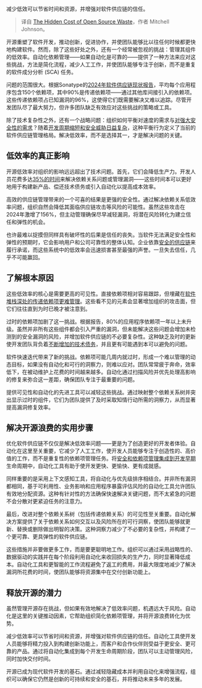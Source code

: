 
<!--
title: 开源浪费的隐藏成本
cover: https://cdn.thenewstack.io/media/2025/01/27a5d385-alfonso-navarro-qph7tjfcdys-unsplash-scaled.jpg
-->

减少低效可以节省时间和资源，并增强对软件供应链的信任。

> 译自 [The Hidden Cost of Open Source Waste](https://thenewstack.io/the-hidden-cost-of-open-source-waste/)，作者 Mitchell Johnson。

开源重塑了软件开发，推动创新，促进协作，并使团队能够比以往任何时候都更快地构建软件。然而，除了这些好处之外，还有一个经常被忽视的挑战：管理其组件的低效率。自动化依赖管理——如果自动化是可靠的——提供了一种方法来应对这些挑战，方法是简化流程，减少人工工作，并使团队能够专注于创新，而不是重复的软件成分分析 (SCA) 任务。

问题的范围很大。根据Sonatype的[2024年软件供应链现状报告](https://www.sonatype.com/state-of-the-software-supply-chain/introduction)，平均每个应用程序包含150个依赖项，其中90%是传递依赖项——通过其他库间接引入的依赖项。这些传递依赖项占已知漏洞的96%，这使得它们既需要解决又难以追踪。尽管开发团队尽了最大努力，但许多团队缺乏有效应对这些挑战的策略或工具。

除了技术复杂性之外，还有一个战略问题：组织如何平衡对速度的需求与[对强大安全性的需求](https://thenewstack.io/security-needs-create-more-work-for-open-source-maintainers/)？随着[开发周期缩短和安全威胁日益复杂](https://thenewstack.io/building-and-securing-containers-with-slim-ai/)，这种平衡行为定义了当前的软件供应链管理格局。解决低效率，而不是选择其一，才是解决问题的关键。

## 低效率的真正影响

开源低效率对组织的影响远远超出了技术问题。首先，它们会降低生产力。开发人员花费多达[35%的时间](https://thenewstack.io/how-much-time-do-developers-spend-actually-writing-code/)来解决依赖关系问题或管理漏洞——这些时间本可以更好地用于构建新产品、偿还技术债务或引入自动化以提高成本效率。

高效的供应链管理带来的一个可喜的结果是更强的安全性。通过解决依赖关系低效率问题，组织自然会降低其面临供应链攻击等风险的可能性。虽然这些攻击在2024年激增了156%，但主动管理确保尽早减轻漏洞，将潜在风险转化为建立信任和弹性的机会。

也许最难以捉摸但同样具有破坏性的后果是信任的丧失。当软件无法满足安全性和弹性的预期时，它会影响用户和公司可靠性的整体认知。企业依靠[安全的供应链](https://thenewstack.io/flaw-in-r-creates-supply-chain-security-risks/)来履行承诺，而这些系统中的低效率会迅速损害甚至最强的声誉。一旦失去信任，几乎不可能赢回。

## 了解根本原因

这些低效率的核心是需要更高的可见性。直接依赖项相对容易跟踪，但埋藏在[软件堆栈深处的传递依赖项更难管理](https://thenewstack.io/managing-software-development-team-dynamics-from-within/)。这些看不见的元素会显著增加组织的攻击面，但它们往往直到为时已晚才被注意到。

过时的依赖项加剧了这一挑战。根据报告，80%的应用程序依赖项一年以上未升级。虽然并非所有这些组件都会引入严重的漏洞，但未能解决这些问题会增加未检测到的安全漏洞的风险，并增加软件供应链的不必要复杂性。这种缺乏及时的更新使开发团队背负着[不断增加的技术债务](https://thenewstack.io/technical-debt-continues-to-mount-heres-how-to-solve-it/)，并且更有可能遇到本可以避免的问题。

软件快速迭代带来了新的挑战。依赖项可能几周内就过时，形成一个难以管理的动态目标，如果没有自动化和可行的洞察力，则难以应对。团队常常疲于奔命，效率低下，在被动维护上花费的时间越来越多。自动化通过扫描风险并优先处理高影响的修复来弥合这一差距，确保团队专注于最重要的问题。

提供可见性和自动化的先进工具可以减轻这些挑战。通过映射整个依赖关系树并突出显示过时的组件，它们为团队提供了及时采取知情行动所需的洞察力，从而显著提高漏洞修复效率。

## 解决开源浪费的实用步骤

优化软件供应链不仅仅是解决低效率问题——更是为了创造更好的开发者体验。自动化在这里至关重要，它减少了人工工作，使开发人员能够专注于创造性的、高价值的工作，而不是重复性的依赖项管理任务。将[安全和依赖项管理集成到开发早期](https://thenewstack.io/3-api-vulnerabilities-developers-accidentally-create/)生命周期中，自动化工具有助于使开发更快、更愉快、更有成就感。

同样重要的是采用上下文感知工具，将自动化与优先级排序相结合。并非所有漏洞都相同，基于可利用性、业务影响和应用程序暴露评估风险的自动化工具允许团队有效地分配资源。这种有针对性的方法确保快速解决关键问题，而不太紧急的问题不会分散对更紧迫任务的注意力。

最后，改进对整个依赖关系树（包括传递依赖关系）的可见性至关重要。自动化解决方案提供了关于依赖关系如何交互以及风险所在的可行洞察，使团队能够就更新、替换或删除做出明智的决策。这种洞察力减少了不必要的复杂性，并构建了一个更可靠、更具弹性的软件供应链。

这些措施并非要做更多工作，而是要更聪明地工作。组织可以通过采用战略性的、数据驱动的实践并在每个阶段利用自动化来收回损失的生产力，同时显著降低成本。自动化工具和更智能的工作流程避免了返工的费用，并最大限度地减少了解决漏洞所花费的时间，使团队能够将资源集中在交付创新功能上。

## 释放开源的潜力

虽然管理开源存在挑战，但如果有效地解决了低效率问题，机遇远大于风险。自动化是这里的关键推动因素，它帮助组织简化依赖项管理，并将开源浪费转化为优势。

减少低效率可以节省时间和资源，并增强对软件供应链的信任。自动化工具使开发人员能够将精力投入到构建创新功能上，而客户和合作伙伴则受益于更安全、更可靠的产品。通过将自动化集成到每个开发生命周期阶段，团队可以主动管理风险，同时加快交付时间。

开源已成为现代软件开发的基石。通过减轻隐藏成本并利用自动化来增强流程，组织可以确保它仍然是创新的可持续和安全的基石，并将推动未来多年的发展。
